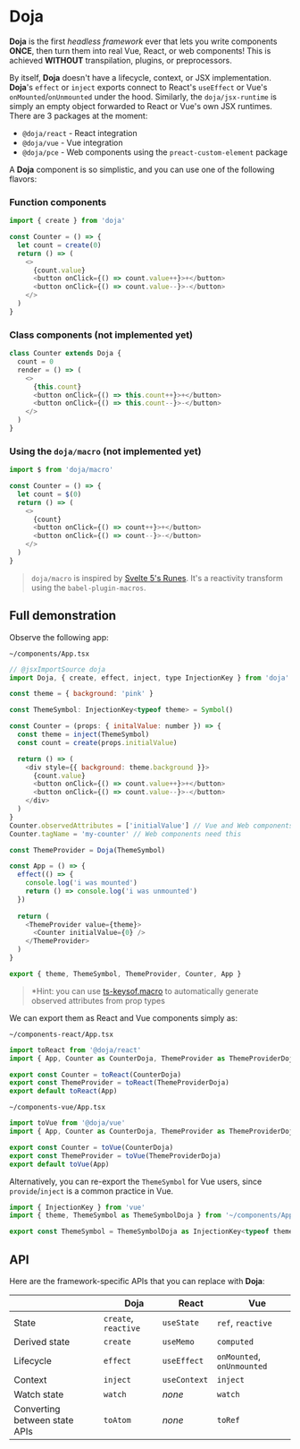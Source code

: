# Doja

**Doja** is the first *headless framework* ever that lets you write components **ONCE**, then turn them into real Vue, React, or web components! This is achieved **WITHOUT** transpilation, plugins, or preprocessors.

By itself, **Doja** doesn't have a lifecycle, context, or JSX implementation. **Doja**'s `effect` or `inject` exports connect to React's `useEffect` or Vue's `onMounted`/`onUnmounted` under the hood. Similarly, the `doja/jsx-runtime` is simply an empty object forwarded to React or Vue's own JSX runtimes. There are 3 packages at the moment:
- `@doja/react` - React integration
- `@doja/vue` - Vue integration
- `@doja/pce` - Web components using the `preact-custom-element` package

A **Doja** component is so simplistic, and you can use one of the following flavors:

### Function components

```js
import { create } from 'doja'

const Counter = () => {
  let count = create(0)
  return () => (
    <>
      {count.value}
      <button onClick={() => count.value++}>+</button>
      <button onClick={() => count.value--}>-</button>
    </>
  )
}
```

### Class components (not implemented yet)

```js
class Counter extends Doja {
  count = 0
  render = () => (
    <>
      {this.count}
      <button onClick={() => this.count++}>+</button>
      <button onClick={() => this.count--}>-</button>
    </>
  )
}
```


### Using the `doja/macro` (not implemented yet)

```js
import $ from 'doja/macro'

const Counter = () => {
  let count = $(0)
  return () => (
    <>
      {count}
      <button onClick={() => count++}>+</button>
      <button onClick={() => count--}>-</button>
    </>
  )
}
```
> `doja/macro` is inspired by [Svelte 5's Runes](https://svelte.dev/blog/runes). It's a reactivity transform using the `babel-plugin-macros`.

## Full demonstration

Observe the following app:

`~/components/App.tsx`
```js
// @jsxImportSource doja
import Doja, { create, effect, inject, type InjectionKey } from 'doja'

const theme = { background: 'pink' }

const ThemeSymbol: InjectionKey<typeof theme> = Symbol()

const Counter = (props: { initalValue: number }) => {
  const theme = inject(ThemeSymbol)
  const count = create(props.initialValue)

  return () => (
    <div style={{ background: theme.background }}>
      {count.value}
      <button onClick={() => count.value++}>+</button>
      <button onClick={() => count.value--}>-</button>
    </div>
  )
}
Counter.observedAttributes = ['initialValue'] // Vue and Web components need this beforehand*
Counter.tagName = 'my-counter' // Web components need this

const ThemeProvider = Doja(ThemeSymbol)

const App = () => {
  effect(() => {
    console.log('i was mounted')
    return () => console.log('i was unmounted')
  })
  
  return (
    <ThemeProvider value={theme}>
      <Counter initialValue={0} />
    </ThemeProvider>
  )
}

export { theme, ThemeSymbol, ThemeProvider, Counter, App }
```
> *Hint: you can use [ts-keysof.macro](`https://www.npmjs.com/package/ts-keysof.macro`) to automatically generate observed attributes from prop types


We can export them as React and Vue components simply as:

`~/components-react/App.tsx`
```js
import toReact from '@doja/react'
import { App, Counter as CounterDoja, ThemeProvider as ThemeProviderDoja } from '~/components/App'

export const Counter = toReact(CounterDoja)
export const ThemeProvider = toReact(ThemeProviderDoja)
export default toReact(App)
```

`~/components-vue/App.tsx`
```js
import toVue from '@doja/vue'
import { App, Counter as CounterDoja, ThemeProvider as ThemeProviderDoja } from '~/components/App'

export const Counter = toVue(CounterDoja)
export const ThemeProvider = toVue(ThemeProviderDoja)
export default toVue(App)
```
Alternatively, you can re-export the `ThemeSymbol` for Vue users, since `provide`/`inject` is a common practice in Vue.
```js
import { InjectionKey } from 'vue'
import { theme, ThemeSymbol as ThemeSymbolDoja } from '~/components/App'

export const ThemeSymbol = ThemeSymbolDoja as InjectionKey<typeof theme>
```

## API

Here are the framework-specific APIs that you can replace with **Doja**:

|  | <img src="https://raw.githubusercontent.com/xoidlabs/xoid/master/assets/logo-plain.svg" width="16"/> Doja | <img src="https://raw.githubusercontent.com/xoidlabs/xoid/master/assets/integrations/react.ico" width="16"/> React | <img src="https://raw.githubusercontent.com/xoidlabs/xoid/master/assets/integrations/vue.png" width="16"/> Vue |
|---|---|---|---|
| State | `create`, `reactive` | `useState` | `ref`, `reactive` |
| Derived state | `create` | `useMemo` | `computed` |
| Lifecycle | `effect` | `useEffect` | `onMounted`, `onUnmounted` |
| Context | `inject` | `useContext` | `inject` |
| Watch state | `watch` | *none* | `watch`|
| Converting between state APIs | `toAtom` | *none* | `toRef`|



<!-- ### How it works

**Doja** is just a thin layer over the 1.2kB state management library **xoid**. It doesn't have a dedicated virtual dom or reconciler. Doja makes use of the isomorphic JSX runtimes of React and Vue. Both React and Vue hasisomorphic `react/jsx-runtime` and `vue/jsx-runtime` modules. This is how Babel or Typescript uses to transpile your JSX under the hood. Both JSX runtimes has isomorphic exports named `jsx`, `jsxs`, `Fragment`. -->